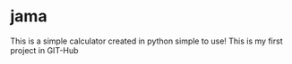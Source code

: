# jama
 This is a simple calculator created in python
 simple to use!
 This is my first project in GIT-Hub 
